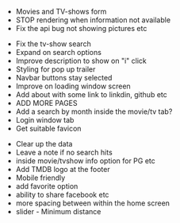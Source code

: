 <!--? MUST ?-->

- Movies and TV-shows form
- STOP rendering when information not available
- Fix the api bug not showing pictures etc

<!--? Should ?-->

- Fix the tv-show search
- Expand on search options
- Improve description to show on "i" click
- Styling for pop up trailer
- Navbar buttons stay selected
- Improve on loading window screen
- Add about with some link to linkdin, github etc
- ADD MORE PAGES
- Add a search by month inside the movie/tv tab?
- Login window tab
- Get suitable favicon

<!--? Whenever ?-->

- Clear up the data
- Leave a note if no search hits
- inside movie/tvshow info option for PG etc
- Add TMDB logo at the footer
- Mobile friendly
- add favorite option
- ability to share facebook etc
- more spacing between within the home screen
- slider - Minimum distance
